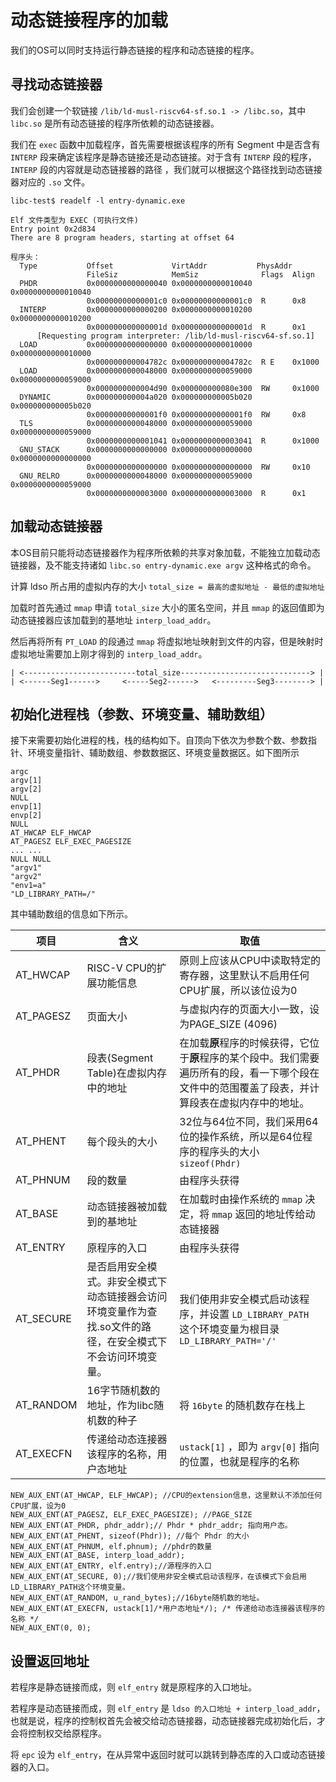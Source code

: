 # 动态链接程序的加载

我们的OS可以同时支持运行静态链接的程序和动态链接的程序。

## 寻找动态链接器

我们会创建一个软链接 `/lib/ld-musl-riscv64-sf.so.1 -> /libc.so`，其中 `libc.so` 是所有动态链接的程序所依赖的动态链接器。

我们在 `exec` 函数中加载程序，首先需要根据该程序的所有 Segment 中是否含有 `INTERP` 段来确定该程序是静态链接还是动态链接。对于含有 `INTERP` 段的程序，`INTERP` 段的内容就是动态链接器的路径 ，我们就可以根据这个路径找到动态链接器对应的 `.so` 文件。

```
libc-test$ readelf -l entry-dynamic.exe

Elf 文件类型为 EXEC (可执行文件)
Entry point 0x2d834
There are 8 program headers, starting at offset 64

程序头：
  Type           Offset             VirtAddr           PhysAddr
                 FileSiz            MemSiz              Flags  Align
  PHDR           0x0000000000000040 0x0000000000010040 0x0000000000010040
                 0x00000000000001c0 0x00000000000001c0  R      0x8
  INTERP         0x0000000000000200 0x0000000000010200 0x0000000000010200
                 0x000000000000001d 0x000000000000001d  R      0x1
      [Requesting program interpreter: /lib/ld-musl-riscv64-sf.so.1]
  LOAD           0x0000000000000000 0x0000000000010000 0x0000000000010000
                 0x000000000004782c 0x000000000004782c  R E    0x1000
  LOAD           0x0000000000048000 0x0000000000059000 0x0000000000059000
                 0x0000000000004d90 0x000000000080e300  RW     0x1000
  DYNAMIC        0x000000000004a020 0x000000000005b020 0x000000000005b020
                 0x00000000000001f0 0x00000000000001f0  RW     0x8
  TLS            0x0000000000048000 0x0000000000059000 0x0000000000059000
                 0x0000000000001041 0x0000000000003041  R      0x1000
  GNU_STACK      0x0000000000000000 0x0000000000000000 0x0000000000000000
                 0x0000000000000000 0x0000000000000000  RW     0x10
  GNU_RELRO      0x0000000000048000 0x0000000000059000 0x0000000000059000
                 0x0000000000003000 0x0000000000003000  R      0x1
```



## 加载动态链接器

本OS目前只能将动态链接器作为程序所依赖的共享对象加载，不能独立加载动态链接器，及不能支持诸如 `libc.so entry-dynamic.exe argv` 这种格式的命令。

计算 ldso 所占用的虚拟内存的大小 `total_size = 最高的虚拟地址 - 最低的虚拟地址`

加载时首先通过 `mmap` 申请 `total_size` 大小的匿名空间，并且 `mmap` 的返回值即为动态链接器应该加载到的基地址 `interp_load_addr`。

然后再将所有 `PT_LOAD` 的段通过 `mmap` 将虚拟地址映射到文件的内容，但是映射时虚拟地址需要加上刚才得到的 `interp_load_addr`。

```
| <-------------------------total_size-----------------------------> |
| <------Seg1------>     <-----Seg2------>   <---------Seg3--------> |
```



## 初始化进程栈（参数、环境变量、辅助数组）

接下来需要初始化进程的栈，栈的结构如下。自顶向下依次为参数个数、参数指针、环境变量指针、辅助数组、参数数据区、环境变量数据区。如下图所示

```
argc
argv[1]
argv[2]
NULL
envp[1]
envp[2]
NULL
AT_HWCAP ELF_HWCAP
AT_PAGESZ ELF_EXEC_PAGESIZE
... ...
NULL NULL
"argv1"
"argv2"
"env1=a"
"LD_LIBRARY_PATH=/"
```

其中辅助数组的信息如下所示。

| 项目      | 含义                                                         | 取值                                                         |
| --------- | ------------------------------------------------------------ | ------------------------------------------------------------ |
| AT_HWCAP  | RISC-V CPU的扩展功能信息                                     | 原则上应该从CPU中读取特定的寄存器，这里默认不启用任何CPU扩展，所以该位设为0 |
| AT_PAGESZ | 页面大小                                                     | 与虚拟内存的页面大小一致，设为PAGE_SIZE (4096)               |
| AT_PHDR   | 段表(Segment Table)在虚拟内存中的地址                        | 在加载**原**程序的时候获得，它位于**原**程序的某个段中。我们需要遍历所有的段，看一下哪个段在文件中的范围覆盖了段表，并计算段表在虚拟内存中的地址。 |
| AT_PHENT  | 每个段头的大小                                               | 32位与64位不同，我们采用64位的操作系统，所以是64位程序的程序头的大小 `sizeof(Phdr)` |
| AT_PHNUM  | 段的数量                                                     | 由程序头获得                                                 |
| AT_BASE   | 动态链接器被加载到的基地址                                   | 在加载时由操作系统的 `mmap` 决定，将 `mmap` 返回的地址传给动态链接器 |
| AT_ENTRY  | 原程序的入口                                                 | 由程序头获得                                                 |
| AT_SECURE | 是否启用安全模式。非安全模式下动态链接器会访问环境变量作为查找.so文件的路径，在安全模式下不会访问环境变量。 | 我们使用非安全模式启动该程序，并设置 `LD_LIBRARY_PATH` 这个环境变量为根目录 `LD_LIBRARY_PATH='/'` |
| AT_RANDOM | 16字节随机数的地址，作为libc随机数的种子                     | 将 `16byte` 的随机数存在栈上                                 |
| AT_EXECFN | 传递给动态连接器该程序的名称，用户态地址                     | `ustack[1]` ，即为 `argv[0]` 指向的位置，也就是程序的名称    |

```
NEW_AUX_ENT(AT_HWCAP, ELF_HWCAP); //CPU的extension信息，这里默认不添加任何CPU扩展，设为0
NEW_AUX_ENT(AT_PAGESZ, ELF_EXEC_PAGESIZE); //PAGE_SIZE
NEW_AUX_ENT(AT_PHDR, phdr_addr);// Phdr * phdr_addr; 指向用户态。
NEW_AUX_ENT(AT_PHENT, sizeof(Phdr)); //每个 Phdr 的大小
NEW_AUX_ENT(AT_PHNUM, elf.phnum); //phdr的数量
NEW_AUX_ENT(AT_BASE, interp_load_addr);
NEW_AUX_ENT(AT_ENTRY, elf.entry);//源程序的入口
NEW_AUX_ENT(AT_SECURE, 0);//我们使用非安全模式启动该程序，在该模式下会启用LD_LIBRARY_PATH这个环境变量。
NEW_AUX_ENT(AT_RANDOM, u_rand_bytes);//16byte随机数的地址。
NEW_AUX_ENT(AT_EXECFN, ustack[1]/*用户态地址*/); /* 传递给动态连接器该程序的名称 */
NEW_AUX_ENT(0, 0);
```

## 设置返回地址

若程序是静态链接而成，则 `elf_entry` 就是原程序的入口地址。

若程序是动态链接而成，则 `elf_entry` 是 `ldso 的入口地址 + interp_load_addr`，也就是说，程序的控制权首先会被交给动态链接器，动态链接器完成初始化后，才会将控制权交给原程序。

将 `epc` 设为 `elf_entry`，在从异常中返回时就可以跳转到静态库的入口或动态链接器的入口。
